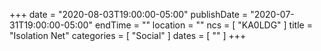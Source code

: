 +++
date = "2020-08-03T19:00:00-05:00"
publishDate = "2020-07-31T19:00:00-05:00"
endTime = ""
location = ""
ncs = [ "KA0LDG" ]
title = "Isolation Net"
categories = [ "Social" ]
dates = [ "" ]
+++
